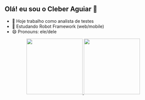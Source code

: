 ## Olá! eu sou o Cleber Aguiar 👋

- 🔭 Hoje trabalho como analista de testes
- 🌱 Estudando Robot Framework (web/mobile)
- 😄 Pronouns: ele/dele

<div align="center">
  <a href="https://github.com/cleberagui"> 
  <img height="180em" src="https://github-readme-stats.vercel.app/api?username=rafaballerini&show_icons=true&theme=dracula&include_all_commits=true&count_private=true"/>
  <img height="180em" src="https://github-readme-stats.vercel.app/api/top-langs/?username=rafaballerini&layout=compact&langs_count=7&theme=dracula"/>
</div>
